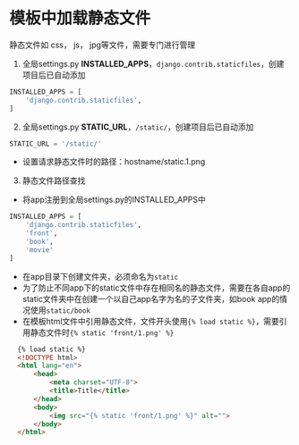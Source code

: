 
# 模板中加载静态文件

静态文件如 css， js， jpg等文件，需要专门进行管理


1. 全局settings.py **INSTALLED_APPS**，`django.contrib.staticfiles`，创建项目后已自动添加
```python
INSTALLED_APPS = [
    'django.contrib.staticfiles',
]
```
2. 全局settings.py **STATIC_URL**，`/static/`，创建项目后已自动添加
```python
STATIC_URL = '/static/'
```
- 设置请求静态文件时的路径：hostname/static.1.png

3. 静态文件路径查找
  - 将app注册到全局settings.py的INSTALLED_APPS中
  ```python
  INSTALLED_APPS = [
      'django.contrib.staticfiles',
      'front',
      'book',
      'movie'
  ]
  ```
  - 在app目录下创建文件夹，必须命名为`static`
  - 为了防止不同app下的static文件中存在相同名的静态文件，需要在各自app的static文件夹中在创建一个以自己app名字为名的子文件夹，如book app的情况使用`static/book`
  - 在模板html文件中引用静态文件，文件开头使用`{% load static %}`，需要引用静态文件时`{% static 'front/1.png' %}`
  ```html
    {% load static %}
    <!DOCTYPE html>
    <html lang="en">
        <head>
            <meta charset="UTF-8">
            <title>Title</title>
        </head>
        <body>
            <img src="{% static 'front/1.png' %}" alt="">
        </body>
    </html>  
  ```
  
  
  
